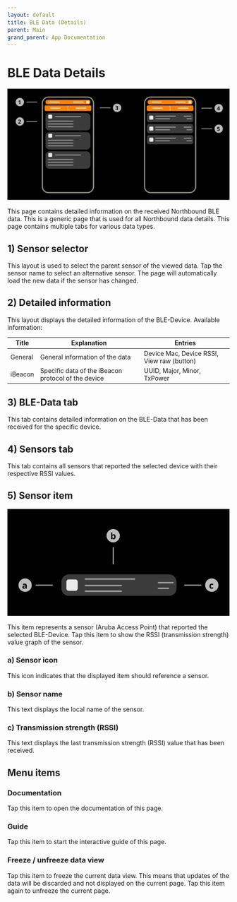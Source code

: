 ```yaml
---
layout: default
title: BLE Data (Details)
parent: Main
grand_parent: App Documentation
---
```


# BLE Data Details

![BLE Data Details Scheme](../images/app_northbound_details.svg)

This page contains detailed information on the received Northbound BLE data. This is a generic page that is used for all Northbound data details. This page contains multiple tabs for various data types.

## 1) Sensor selector

This layout is used to select the parent sensor of the viewed data. Tap the sensor name to select an alternative sensor. The page will automatically load the new data if the sensor has changed.

## 2) Detailed information

This layout displays the detailed information of the BLE-Device. Available information:

|Title|Explanation|Entries|
|-|-|-|
|General|General information of the data|Device Mac, Device RSSI, View raw (button)|
|iBeacon|Specific data of the iBeacon protocol of the device|UUID, Major, Minor, TxPower|

## 3) BLE-Data tab

This tab contains detailed information on the BLE-Data that has been received for the specific device.

## 4) Sensors tab

This tab contains all sensors that reported the selected device with their respective RSSI values.

## 5) Sensor item

![Sensor Item Scheme](../images/app_ble_device_item.svg)

This item represents a sensor (Aruba Access Point) that reported the selected BLE-Device. Tap this item to show the RSSI (transmission strength) value graph of the sensor.

### a) Sensor icon

This icon indicates that the displayed item should reference a sensor.

### b) Sensor name

This text displays the local name of the sensor.

### c) Transmission strength (RSSI)

This text displays the last transmission strength (RSSI) value that has been received.

## Menu items

### Documentation

Tap this item to open the documentation of this page.

### Guide

Tap this item to start the interactive guide of this page.

### Freeze / unfreeze data view

Tap this item to freeze the current data view. This means that updates of the data will be discarded and not displayed on the current page. Tap this item again to unfreeze the current page.